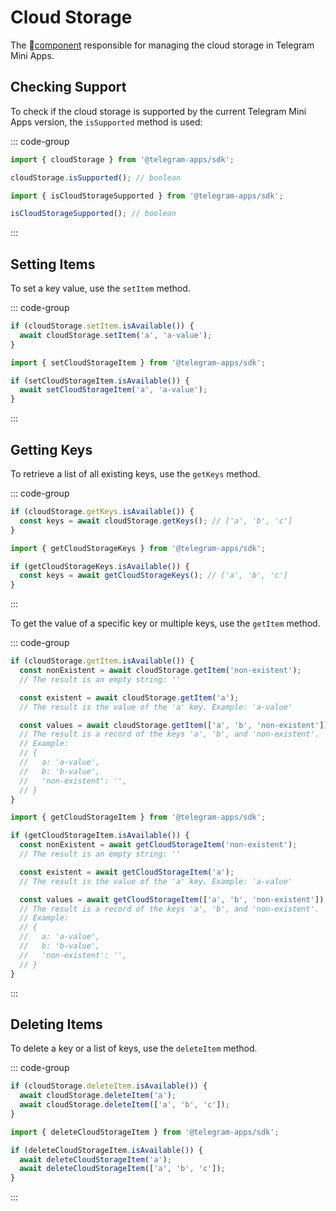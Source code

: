 # Cloud Storage

The 💠[component](../scopes.md) responsible for managing the cloud storage in Telegram Mini Apps.

## Checking Support

To check if the cloud storage is supported by the current Telegram Mini Apps version, the
`isSupported` method is used:

::: code-group

```ts [Variable]
import { cloudStorage } from '@telegram-apps/sdk';

cloudStorage.isSupported(); // boolean
```

```ts [Functions]
import { isCloudStorageSupported } from '@telegram-apps/sdk';

isCloudStorageSupported(); // boolean
```

:::

## Setting Items

To set a key value, use the `setItem` method.

::: code-group

```ts [Variable]
if (cloudStorage.setItem.isAvailable()) {
  await cloudStorage.setItem('a', 'a-value');
}
```

```ts [Functions]
import { setCloudStorageItem } from '@telegram-apps/sdk';

if (setCloudStorageItem.isAvailable()) {
  await setCloudStorageItem('a', 'a-value');
}
```

:::

## Getting Keys

To retrieve a list of all existing keys, use the `getKeys` method.

::: code-group

```ts [Variable]
if (cloudStorage.getKeys.isAvailable()) {
  const keys = await cloudStorage.getKeys(); // ['a', 'b', 'c']
}
```

```ts [Functions]
import { getCloudStorageKeys } from '@telegram-apps/sdk';

if (getCloudStorageKeys.isAvailable()) {
  const keys = await getCloudStorageKeys(); // ['a', 'b', 'c']
}
```

:::

To get the value of a specific key or multiple keys, use the `getItem` method.

::: code-group

```ts [Variable]
if (cloudStorage.getItem.isAvailable()) {
  const nonExistent = await cloudStorage.getItem('non-existent');
  // The result is an empty string: ''

  const existent = await cloudStorage.getItem('a');
  // The result is the value of the 'a' key. Example: 'a-value'

  const values = await cloudStorage.getItem(['a', 'b', 'non-existent']);
  // The result is a record of the keys 'a', 'b', and 'non-existent'. 
  // Example:
  // { 
  //   a: 'a-value', 
  //   b: 'b-value', 
  //   'non-existent': '', 
  // }
}
```

```ts [Functions]
import { getCloudStorageItem } from '@telegram-apps/sdk';

if (getCloudStorageItem.isAvailable()) {
  const nonExistent = await getCloudStorageItem('non-existent');
  // The result is an empty string: ''

  const existent = await getCloudStorageItem('a');
  // The result is the value of the 'a' key. Example: 'a-value'

  const values = await getCloudStorageItem(['a', 'b', 'non-existent']);
  // The result is a record of the keys 'a', 'b', and 'non-existent'. 
  // Example:
  // { 
  //   a: 'a-value', 
  //   b: 'b-value', 
  //   'non-existent': '', 
  // }
}
```

:::

## Deleting Items

To delete a key or a list of keys, use the `deleteItem` method.

::: code-group

```ts [Variable]
if (cloudStorage.deleteItem.isAvailable()) {
  await cloudStorage.deleteItem('a');
  await cloudStorage.deleteItem(['a', 'b', 'c']);
}
```

```ts [Functions]
import { deleteCloudStorageItem } from '@telegram-apps/sdk';

if (deleteCloudStorageItem.isAvailable()) {
  await deleteCloudStorageItem('a');
  await deleteCloudStorageItem(['a', 'b', 'c']);
}
```

:::
